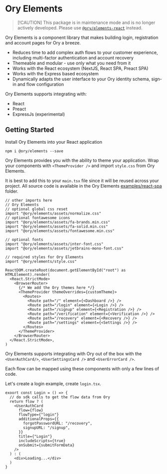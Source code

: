 # Ory Elements

> [!CAUTION] This package is in maintenance mode and is no longer actively
> developed. Please use [`@ory/elements-react`](../elements-react/README.md)
> instead.

Ory Elements is a component library that makes building login, registration and
account pages for Ory a breeze.

- Reduces time to add complex auth flows to your customer experience, including
  multi-factor authentication and account recovery
- Themeable and modular - use only what you need from it
- Works with the React ecosystem (NextJS, React SPA, Preact SPA)
- Works with the Express based ecosystem
- Dynamically adapts the user interface to your Ory identity schema, sign-in and
  flow configuration

Ory Elements supports integrating with:

- React
- Preact
- ExpressJs (experimental)

## Getting Started

Install Ory Elements into your React application

```shell
npm i @ory/elements --save
```

Ory Elements provides you with the ability to theme your application. Wrap your
components with `<ThemeProvider />` and import `style.css` from Ory Elements.

It is best to add this to your `main.tsx` file since it will be reused across
your project. All source code is available in the Ory Elements
[examples/react-spa](https://github.com/ory/elements/tree/main/examples/react-spa)
folder.

```tsx
// other imports here
// Ory Elements
// optional global css reset
import "@ory/elements/assets/normalize.css"
// optional fontawesome icons
import "@ory/elements/assets/fa-brands.min.css"
import "@ory/elements/assets/fa-solid.min.css"
import "@ory/elements/assets/fontawesome.min.css"

// optional fonts
import "@ory/elements/assets/inter-font.css"
import "@ory/elements/assets/jetbrains-mono-font.css"

// required styles for Ory Elements
import "@ory/elements/style.css"

ReactDOM.createRoot(document.getElementById("root") as HTMLElement).render(
  <React.StrictMode>
    <BrowserRouter>
      {/* We add the Ory themes here */}
      <ThemeProvider themeOverrides={customTheme}>
        <Routes>
          <Route path="/" element={<Dashboard />} />
          <Route path="/login" element={<Login />} />
          <Route path="/signup" element={<Registration />} />
          <Route path="/verification" element={<Verification />} />
          <Route path="/recovery" element={<Recovery />} />
          <Route path="/settings" element={<Settings />} />
        </Routes>
      </ThemeProvider>
    </BrowserRouter>
  </React.StrictMode>,
)
```

Ory Elements supports integrating with Ory out of the box with the
`<UserAuthCard/>`, `<UserSettingsCard />` and `<UserErrorCard />`.

Each flow can be mapped using these components with only a few lines of code.

Let's create a login example, create `login.tsx`.

```tsx
exoort const Login = () => {
  // do sdk calls to get the flow data from Ory
  return flow ? (
    <UserAuthCard
      flow={flow}
      flowType={"login"}
      additionalProps={{
        forgotPasswordURL: "/recovery",
        signupURL: "/signup",
      }}
      title={"Login"}
      includeScripts={true}
      onSubmit={submitFormData}
    />
  ) : (
    <div>Loading...</div>
  )
}
```
